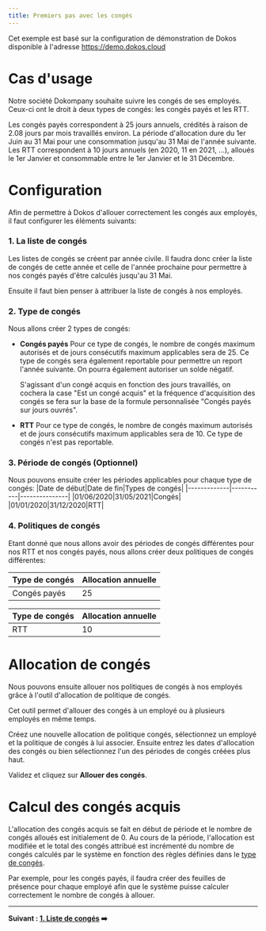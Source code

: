 ```yaml
---
title: Premiers pas avec les congés
---
```


Cet exemple est basé sur la configuration de démonstration de Dokos disponible à l'adresse https://demo.dokos.cloud

# Cas d'usage

Notre société Dokompany souhaite suivre les congés de ses employés.  
Ceux-ci ont le droit à deux types de congés: les congés payés et les RTT.  

Les congés payés correspondent à 25 jours annuels, crédités à raison de 2.08 jours par mois travaillés environ. La période d'allocation dure du 1er Juin au 31 Mai pour une consommation jusqu'au 31 Mai de l'année suivante.
Les RTT correspondent à 10 jours annuels (en 2020, 11 en 2021, ...), alloués le 1er Janvier et consommable entre le 1er Janvier et le 31 Décembre.


# Configuration

Afin de permettre à Dokos d'allouer correctement les congés aux employés, il faut configurer les éléments suivants:

### 1. La liste de congés

Les listes de congés se créent par année civile. Il faudra donc créer la liste de congés de cette année et celle de l'année prochaine pour permettre à nos congés payés d'être calculés jusqu'au 31 Mai.

Ensuite il faut bien penser à attribuer la liste de congés à nos employés.

### 2. Type de congés

Nous allons créer 2 types de congés:
- **Congés payés**
	Pour ce type de congés, le nombre de congés maximum autorisés et de jours consécutifs maximum applicables sera de 25.
	Ce type de congés sera également reportable pour permettre un report l'année suivante.
  On pourra également autoriser un solde négatif.
  
  S'agissant d'un congé acquis en fonction des jours travaillés, on cochera la case "Est un congé acquis" et la fréquence d'acquisition des congés se fera sur la base de la formule personnalisée "Congés payés sur jours ouvrés".

- **RTT**
	Pour ce type de congés, le nombre de congés maximum autorisés et de jours consécutifs maximum applicables sera de 10.
  Ce type de congés n'est pas reportable.
  
### 3. Période de congés (Optionnel)

Nous pouvons ensuite créer les périodes applicables pour chaque type de congés:
|Date de début|Date de fin|Types de congés|
|-------------|-----------|---------------|
|01/06/2020|31/05/2021|Congés|
|01/01/2020|31/12/2020|RTT|

### 4. Politiques de congés
 
Etant donné que nous allons avoir des périodes de congés différentes pour nos RTT et nos congés payés, nous allons créer deux politiques de congés différentes:

|Type de congés|Allocation annuelle|
|--------------|-------------------|
|Congés payés|25|


|Type de congés|Allocation annuelle|
|--------------|-------------------|
|RTT|10|


# Allocation de congés

Nous pouvons ensuite allouer nos politiques de congés à nos employés grâce à l'outil d'allocation de politique de congés.

Cet outil permet d'allouer des congés à un employé ou à plusieurs employés en même temps.

Créez une nouvelle allocation de politique congés, sélectionnez un employé et la politique de congés à lui associer.
Ensuite entrez les dates d'allocation des congés ou bien sélectionnez l'un des périodes de congés créées plus haut.

Validez et cliquez sur **Allouer des congés**.

# Calcul des congés acquis

L'allocation des congés acquis se fait en début de période et le nombre de congés alloués est initialement de 0.
Au cours de la période, l'allocation est modifiée et le total des congés attribué est incrémenté du nombre de congés calculés par le système en fonction des règles définies dans le [type de congés](/dokos/hrms/conges/leave-type).

Par exemple, pour les congés payés, il faudra créer des feuilles de présence pour chaque employé afin que le système puisse calculer correctement le nombre de congés à allouer.


---
**Suivant : [1. Liste de congés](/dokos/hrms/conges/jours-feries) :arrow_right:**
